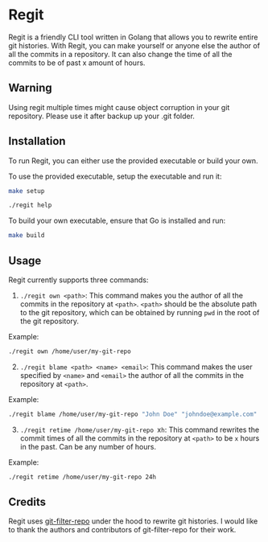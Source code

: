 
# Regit

Regit is a friendly CLI tool written in Golang that allows you to rewrite entire git histories. With Regit, you can make yourself or anyone else the author of all the commits in a repository. It can also change the time of all the commits to be of past x amount of hours.

## Warning
Using regit multiple times might cause object corruption in your git repository. Please use it after backup up your .git folder.

## Installation

To run Regit, you can either use the provided executable or build your own. 

To use the provided executable, setup the executable and run it:

```bash
make setup

./regit help
```

To build your own executable, ensure that Go is installed and run:
    
```bash
make build
```

## Usage
Regit currently supports three commands:
1. `./regit own <path>`: This command makes you the author of all the commits in the repository at `<path>`. `<path>` should be the absolute path to the git repository, which can be obtained by running `pwd` in the root of the git repository.

Example:
```bash
./regit own /home/user/my-git-repo
```
2. `./regit blame <path> <name> <email>`: This command makes the user specified by `<name>` and `<email>` the author of all the commits in the repository at `<path>`.

Example:
```bash
./regit blame /home/user/my-git-repo "John Doe" "johndoe@example.com"
```

3. `./regit retime /home/user/my-git-repo `x`h`: This command rewrites the commit times of all the commits in the repository at `<path>` to be `x` hours in the past. Can be any number of hours.

Example: 
```bash
./regit retime /home/user/my-git-repo 24h
```

## Credits
Regit uses [git-filter-repo](https://github.com/newren/git-filter-repo) under the hood to rewrite git histories. I would like to thank the authors and contributors of git-filter-repo for their work. 
